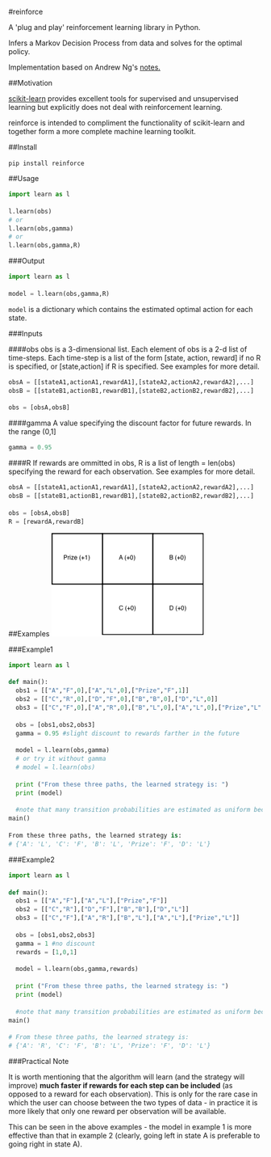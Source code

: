#reinforce

A 'plug and play' reinforcement learning library in Python.

Infers a Markov Decision Process from data and solves for the optimal policy.

Implementation based on Andrew Ng's <a href="http://cs229.stanford.edu/notes/cs229-notes12.pdf">notes.</a>

##Motivation

<a href="https://github.com/scikit-learn/scikit-learn">scikit-learn</a> provides excellent tools for supervised and unsupervised learning but explicitly does not deal with reinforcement learning.

reinforce is intended to compliment the functionality of scikit-learn and together form a more complete machine learning toolkit.

##Install

`pip install reinforce`

##Usage

```python
import learn as l

l.learn(obs)
# or
l.learn(obs,gamma)
# or
l.learn(obs,gamma,R)

```
###Output
```python
import learn as l

model = l.learn(obs,gamma,R)
```

`model` is a dictionary which contains the estimated optimal action for each state.

###Inputs

####obs
obs is a 3-dimensional list. Each element of obs is a 2-d list of time-steps. Each time-step is a list of the form [state, action, reward] if no R is specified, or [state,action] if R is specified. See examples for more detail.

```python
obsA = [[stateA1,actionA1,rewardA1],[stateA2,actionA2,rewardA2],...]
obsB = [[stateB1,actionB1,rewardB1],[stateB2,actionB2,rewardB2],...]

obs = [obsA,obsB]
```

####gamma
A value specifying the discount factor for future rewards. In the range (0,1]

```python
gamma = 0.95
```

####R
If rewards are ommitted in obs, R is a list of length = len(obs) specifying the reward for each observation. See examples for more detail.

```python
obsA = [[stateA1,actionA1,rewardA1],[stateA2,actionA2,rewardA2],...]
obsB = [[stateB1,actionB1,rewardB1],[stateB2,actionB2,rewardB2],...]

obs = [obsA,obsB]
R = [rewardA,rewardB]
```
##Examples
<img src="example.png">

###Example1
```python
import learn as l

def main():
  obs1 = [["A","F",0],["A","L",0],["Prize","F",1]]
  obs2 = [["C","R",0],["D","F",0],["B","B",0],["D","L",0]]
  obs3 = [["C","F",0],["A","R",0],["B","L",0],["A","L",0],["Prize","L",1]]

  obs = [obs1,obs2,obs3]
  gamma = 0.95 #slight discount to rewards farther in the future

  model = l.learn(obs,gamma)
  # or try it without gamma
  # model = l.learn(obs)

  print ("From these three paths, the learned strategy is: ")
  print (model)

  #note that many transition probabilities are estimated as uniform because there isn't yet data
main()

From these three paths, the learned strategy is:
# {'A': 'L', 'C': 'F', 'B': 'L', 'Prize': 'F', 'D': 'L'}
```

###Example2

```python
import learn as l

def main():
  obs1 = [["A","F"],["A","L"],["Prize","F"]]
  obs2 = [["C","R"],["D","F"],["B","B"],["D","L"]]
  obs3 = [["C","F"],["A","R"],["B","L"],["A","L"],["Prize","L"]]

  obs = [obs1,obs2,obs3]
  gamma = 1 #no discount
  rewards = [1,0,1]

  model = l.learn(obs,gamma,rewards)

  print ("From these three paths, the learned strategy is: ")
  print (model)

  #note that many transition probabilities are estimated as uniform because there isn't yet data
main()

# From these three paths, the learned strategy is:
# {'A': 'R', 'C': 'F', 'B': 'L', 'Prize': 'F', 'D': 'L'}
```

###Practical Note

It is worth mentioning that the algorithm will learn (and the strategy will improve) **much faster if rewards for each step can be included** (as opposed to a reward for each observation). This is only for the rare case in which the user can choose between the two types of data - in practice it is more likely that only one reward per observation will be available.

This can be seen in the above examples - the model in example 1 is more effective than that in example 2 (clearly, going left in state A is preferable to going right in state A).

